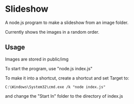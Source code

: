 # Slideshow
A node.js program to make a slideshow from an image folder.

Currently shows the images in a random order.

## Usage
Images are stored in public/img

To start the program, use "node.js index.js"

To make it into a shortcut, create a shortcut and set Target to:

`C:\Windows\System32\cmd.exe /k "node index.js"`

and change the "Start In" folder to the directory of index.js
